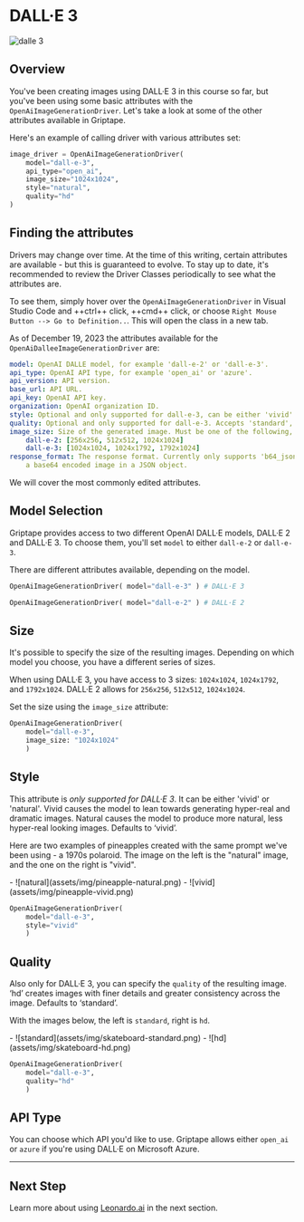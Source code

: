# DALL·E 3

![dalle 3](assets/img/dalle-header.png)

## Overview
You've been creating images using DALL·E 3 in this course so far, but you've been using some basic attributes with the `OpenAiImageGenerationDriver`. Let's take a look at some of the other attributes available in Griptape.

Here's an example of calling driver with various attributes set:

```python
image_driver = OpenAiImageGenerationDriver(
    model="dall-e-3", 
    api_type="open_ai", 
    image_size="1024x1024", 
    style="natural", 
    quality="hd"
)

```
## Finding the attributes

Drivers may change over time. At the time of this writing, certain attributes are available - but this is guaranteed to evolve. To stay up to date, it's recommended to review the Driver Classes periodically to see what the attributes are.

To see them, simply hover over the `OpenAiImageGenerationDriver` in Visual Studio Code and ++ctrl++ click, ++cmd++ click, or choose `Right Mouse Button --> Go to Definition..`. This will open the class in a new tab.

As of December 19, 2023 the attributes available for the `OpenAiDalleeImageGenerationDriver` are:

```yaml
model: OpenAI DALLE model, for example 'dall-e-2' or 'dall-e-3'.
api_type: OpenAI API type, for example 'open_ai' or 'azure'.
api_version: API version.
base_url: API URL.
api_key: OpenAI API key.
organization: OpenAI organization ID.
style: Optional and only supported for dall-e-3, can be either 'vivid' or 'natural'.
quality: Optional and only supported for dall-e-3. Accepts 'standard', 'hd'.
image_size: Size of the generated image. Must be one of the following, depending on the requested model:
    dall-e-2: [256x256, 512x512, 1024x1024]
    dall-e-3: [1024x1024, 1024x1792, 1792x1024]
response_format: The response format. Currently only supports 'b64_json' which will return
    a base64 encoded image in a JSON object.

```

We will cover the most commonly edited attributes.

## Model Selection

Griptape provides access to two different OpenAI DALL·E models, DALL·E 2 and DALL·E 3. To choose them, you'll set `model` to either `dall-e-2` or `dall-e-3`.

There are different attributes available, depending on the model.

```python
OpenAiImageGenerationDriver( model="dall-e-3" ) # DALL·E 3
```
```python
OpenAiImageGenerationDriver( model="dall-e-2" ) # DALL·E 2
```

## Size

It's possible to specify the size of the resulting images. Depending on which model you choose, you have a different series of sizes.

When using DALL·E 3, you have access to 3 sizes: `1024x1024`, `1024x1792`, and `1792x1024`. DALL·E 2 allows for `256x256`, `512x512`, `1024x1024`.

Set the size using the `image_size` attribute:

```python
OpenAiImageGenerationDriver( 
    model="dall-e-3",
    image_size: "1024x1024" 
    ) 
```

## Style

This attribute is _only supported for DALL·E 3_. It can be either 'vivid' or 'natural'. Vivid causes the model to lean towards generating hyper-real and dramatic images. Natural causes the model to produce more natural, less hyper-real looking images. Defaults to ‘vivid’. 

Here are two examples of pineapples created with the same prompt we've been using - a 1970s polaroid. The image on the left is the "natural" image, and the one on the right is "vivid".

<div class="grid-gallery" markdown>
- ![natural](assets/img/pineapple-natural.png)
- ![vivid](assets/img/pineapple-vivid.png)

</div>

```python
OpenAiImageGenerationDriver( 
    model="dall-e-3",
    style="vivid"
    ) 
```

## Quality

Also only for DALL·E 3, you can specify the `quality` of the resulting image. ‘hd’ creates images with finer details and greater consistency across the image. Defaults to ‘standard’.

With the images below, the left is `standard`, right is `hd`.

<div class="grid-gallery" markdown>
- ![standard](assets/img/skateboard-standard.png)
- ![hd](assets/img/skateboard-hd.png)

</div>

```python
OpenAiImageGenerationDriver( 
    model="dall-e-3",
    quality="hd"
    ) 
```


## API Type

You can choose which API you'd like to use. Griptape allows either `open_ai` or `azure` if you're using DALL·E on Microsoft Azure.

---

## Next Step
Learn more about using [Leonardo.ai](09_leonardo-ai.md) in the next section.